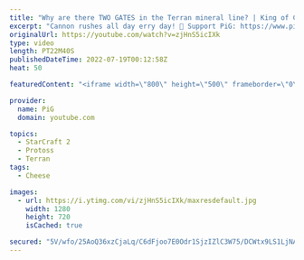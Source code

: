 ```yaml
---
title: "Why are there TWO GATES in the Terran mineral line? | King of Cannons #18 - StarCraft 2"
excerpt: "Cannon rushes all day erry day! 🐷 Support PiG: https://www.pigstarcraft.com/support/  King of Cannons playlist: https://www.youtube.com/watch?v=6LShnUyxhUc&list=PLFUDU8AOevUc-JGoqf5rE1PKuLmJ7hgfw PrintF’s stream: https://www.twitch.tv/quasarprintf -- 🐖 Watch live on https://www.twitch.tv/x5_pig 🎓"
originalUrl: https://youtube.com/watch?v=zjHnS5icIXk
type: video
length: PT22M40S
publishedDateTime: 2022-07-19T00:12:58Z
heat: 50

featuredContent: "<iframe width=\"800\" height=\"500\" frameborder=\"0\" src=\"https://www.youtube.com/embed/zjHnS5icIXk\" allow=\"accelerometer; autoplay; encrypted-media; gyroscope; picture-in-picture\" allowfullscreen></iframe>"

provider:
  name: PiG
  domain: youtube.com

topics:
  - StarCraft 2
  - Protoss
  - Terran
tags:
  - Cheese

images:
  - url: https://i.ytimg.com/vi/zjHnS5icIXk/maxresdefault.jpg
    width: 1280
    height: 720
    isCached: true

secured: "5V/wfo/25AoQ36xzCjaLq/C6dFjoo7E0Odr1SjzIZlC3W75/DCWtx9LS1LjNA801KmkHSpzBpF/eCNpb8I8p2YPxc348FFPPde/YNImi7HBj0IOcuAVAhj4/72T+3BZQJ7Wzsu3Kc/31e6o9mzqFbfiwfaF35kSXmC0141EntrzKx9ccDDKAIUAh/N7jyGlOxbb9acCFh1MhZkICY3iDtJKm03PX7jGulZ+sW51JTkdaxpTx5zAnLH4v57jkcDsCuFxvMCj11Dc/EsfeLm7U55Fh76B5Nsna/o3ZPROIgK+URWOfIxbvvncTYXe8ZruPlEfG6HCDObaw6WD5SIeqgTHwbH0CiJwdgCn4LnxDxSCAbGvuIkG+V6aFbRg0q/x9P0qbMDGSl7JOeTmvTCxmczebxO0ixKbk5isRFub+6DU=;0QxSdeleVsjf0dQ0xAKQDA=="
---
```


